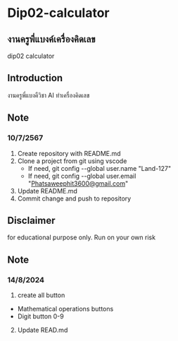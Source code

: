 # Dip02-calculator
## งานครูพี่แบงค์เครื่องคิดเลข
dip02 calculator
## Introduction
งานครูพี่แบงคืวิชา AI ทำเครื่องคิดเลข
## Note
### 10/7/2567
1. Create repository with README.md
2. Clone a project from git using vscode
    - If need, git config --global user.name "Land-127"
    - If need, git config --global user.email "Phatsaweephit3600@gmail.com"
3. Update README.md
4. Commit change and push to repository

## Disclaimer
for educational purpose only. Run on your own risk
## Note
### 14/8/2024
1. create all button
 - Mathematical operations buttons
 - Digit button 0-9
2. Update READ.md
